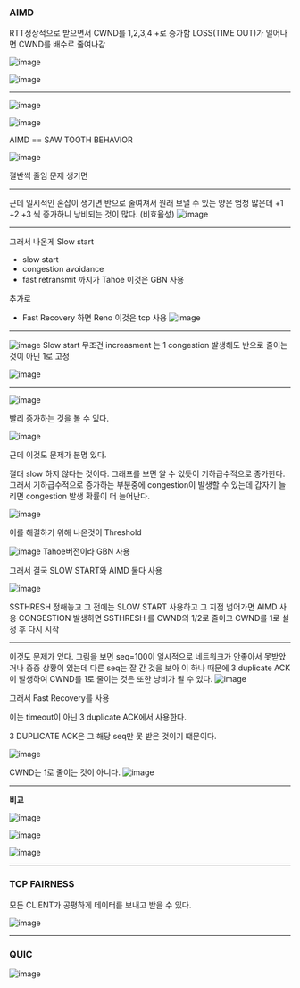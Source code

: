 ### AIMD

RTT정상적으로 받으면서 CWND를 1,2,3,4 +로 증가함
LOSS(TIME OUT)가 일어나면 CWND를 배수로 줄여나감

![image](https://github.com/yybmion/network/assets/113106136/e0706695-065a-47de-b9ac-d5f7efd2120f)

![image](https://github.com/yybmion/network/assets/113106136/c96053ca-937a-440d-a82c-0d18917dd0f8)

___

![image](https://github.com/yybmion/network/assets/113106136/6816b405-1a31-4f85-a622-f2654ae01524)

![image](https://github.com/yybmion/network/assets/113106136/2f0cb113-86ba-45e3-a1fc-cd4c0e859204)

AIMD == SAW TOOTH BEHAVIOR

![image](https://github.com/yybmion/network/assets/113106136/3ff4698b-3c4b-4e22-b888-ae2500428a57)

절반씩 줄임 문제 생기면

___

근데 일시적인 혼잡이 생기면 반으로 줄여져서 원래 보낼 수 있는 양은 엄청 많은데
+1 +2 +3 씩 증가하니 낭비되는 것이 많다.
(비효율성)
![image](https://github.com/yybmion/network/assets/113106136/69bce3ea-e2e8-4d2f-983f-283e14e54b33)

___

그래서 나온게 Slow start

- slow start
- congestion avoidance
- fast retransmit
까지가 Tahoe  이것은 GBN 사용

추가로
- Fast Recovery 하면 Reno 이것은 tcp 사용
![image](https://github.com/yybmion/network/assets/113106136/bd86cadd-c3d4-491d-b6a1-66e0a80bea66)

___

![image](https://github.com/yybmion/network/assets/113106136/6497cf65-2e79-4bb4-bf16-f386222bc14b)
Slow start 무조건 increasment 는 1 
congestion 발생해도 반으로 줄이는 것이 아닌 1로 고정

![image](https://github.com/yybmion/network/assets/113106136/a8320598-ed6a-4b10-8d39-58c02deef414)

___

![image](https://github.com/yybmion/network/assets/113106136/cd93c6c6-3938-4169-9374-76940185c8d4)

빨리 증가하는 것을 볼 수 있다.

![image](https://github.com/yybmion/network/assets/113106136/be294b12-e027-4346-9735-fe332be78840)

근데 이것도 문제가 분명 있다.

절대 slow 하지 않다는 것이다. 
그래프를 보면 알 수 있듯이 기하급수적으로 증가한다.
그래서 기하급수적으로 증가하는 부분중에 congestion이 발생할 수 있는데
갑자기 늘리면 congestion 발생 확률이 더 늘어난다.
   
![image](https://github.com/yybmion/network/assets/113106136/63b2a0bc-a741-4307-a54a-4c3fbf6c50d9)

이를 해결하기 위해 나온것이 Threshold

![image](https://github.com/yybmion/network/assets/113106136/89f2e406-78cb-4259-8a3c-b97b39b686da)
Tahoe버전이라 GBN 사용

그래서 결국 SLOW START와 AIMD 둘다 사용

![image](https://github.com/yybmion/network/assets/113106136/7018adc2-df8f-420a-9e3c-c0782d6f5212)

SSTHRESH 정해놓고 그 전에는 SLOW START 사용하고 그 지점 넘어가면
AIMD 사용 CONGESTION 발생하면 SSTHRESH 를 CWND의 1/2로 줄이고 
CWND를 1로 설정 후 다시 시작

___

이것도 문제가 있다. 그림을 보면 seq=100이 일시적으로 네트워크가 안좋아서 못받았거나 증증
상황이 있는데 다른 seq는 잘 간 것을 보아 이 하나 때문에 3 duplicate ACK이 발생하여 
CWND를 1로 줄이는 것은 또한 낭비가 될 수 있다.
![image](https://github.com/yybmion/network/assets/113106136/a315c6ee-0335-44f1-ad0a-1917ffe9e1b2)

그래서 Fast Recovery를 사용

이는 timeout이 아닌 3 duplicate ACK에서 사용한다.

3 DUPLICATE ACK은 그 해당 seq만 못 받은 것이기 떄문이다.

![image](https://github.com/yybmion/network/assets/113106136/d96e78d8-cb71-4b0c-8526-1b65a0a6dd2f)

CWND는 1로 줄이는 것이 아니다.
![image](https://github.com/yybmion/network/assets/113106136/dcd53c7f-c6c5-44e1-9d78-9275ddd876cd)

___
**비교**

![image](https://github.com/yybmion/network/assets/113106136/6c59fdc4-9976-4573-b4e4-c4761e044440)

![image](https://github.com/yybmion/network/assets/113106136/aa4d8696-6e32-4a76-919c-029e1a801088)

![image](https://github.com/yybmion/network/assets/113106136/cb8b3651-004d-4105-ae91-269e09b195aa)

___

### TCP FAIRNESS
  
모든 CLIENT가 공평하게 데이터를 보내고 받을 수 있다.

![image](https://github.com/yybmion/network/assets/113106136/e31609ce-9bdd-45f5-bd74-bac5830a4aff)

___

### QUIC 

![image](https://github.com/yybmion/network/assets/113106136/d5d7b5e9-31f3-4aa2-84c5-ff57e7ccdcbe)



 
